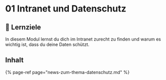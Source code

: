 # 01 Intranet und Datenschutz

## 🎯 Lernziele <a id="lernziele"></a>

In diesem Modul lernst du dich im Intranet zurecht zu finden und warum es wichtig ist, dass du deine Daten schützt.

## Inhalt

{% page-ref page="news-zum-thema-datenschutz.md" %}



